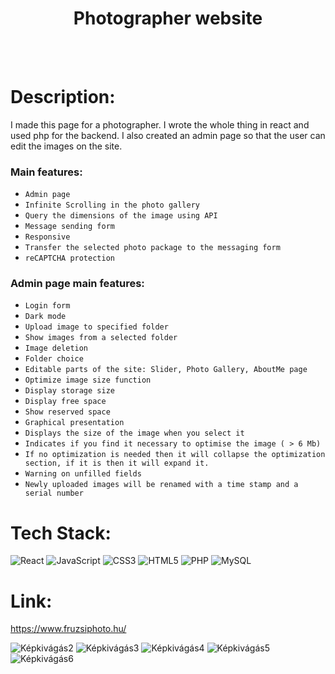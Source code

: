 <h1 align="center">Photographer website</h1>

<br>
<br>

# Description:

I made this page for a photographer. I wrote the whole thing in react and used php for the backend. I also created an admin page so that the user can edit the images on the site.

<h3>Main features:</h3>

- `Admin page`
- `Infinite Scrolling in the photo gallery`
- `Query the dimensions of the image using API`
- `Message sending form`
- `Responsive`
- `Transfer the selected photo package to the messaging form`
- `reCAPTCHA protection`

<h3>Admin page main features:</h3>

- `Login form`
- `Dark mode`
- `Upload image to specified folder`
- `Show images from a selected folder`
- `Image deletion`
- `Folder choice`
- `Editable parts of the site: Slider, Photo Gallery, AboutMe page`
- `Optimize image size function`
- `Display storage size`
- `Display free space`
- `Show reserved space`
- `Graphical presentation`
- `Displays the size of the image when you select it`
- `Indicates if you find it necessary to optimise the image ( > 6 Mb)`
- `If no optimization is needed then it will collapse the optimization section, if it is then it will expand it.`
- `Warning on unfilled fields`
- `Newly uploaded images will be renamed with a time stamp and a serial number`


# Tech Stack:
![React](https://img.shields.io/badge/react-%2320232a.svg?style=for-the-badge&logo=react&logoColor=%2361DAFB) 
![JavaScript](https://img.shields.io/badge/javascript-%23323330.svg?style=for-the-badge&logo=javascript&logoColor=%23F7DF1E) 
![CSS3](https://img.shields.io/badge/css3-%231572B6.svg?style=for-the-badge&logo=css3&logoColor=white) 
![HTML5](https://img.shields.io/badge/html5-%23E34F26.svg?style=for-the-badge&logo=html5&logoColor=white)
![PHP](https://img.shields.io/badge/php-%23777BB4.svg?style=for-the-badge&logo=php&logoColor=white)
![MySQL](https://img.shields.io/badge/mysql-%2300f.svg?style=for-the-badge&logo=mysql&logoColor=white)

# Link:

<a href="https://www.fruzsiphoto.hu/" target="_blank">https://www.fruzsiphoto.hu/</a>

![Képkivágás2](https://github.com/Kosemer/fruzsiphoto/assets/82768146/17c68c07-733b-4353-be6c-3d070b105521)
![Képkivágás3](https://github.com/Kosemer/fruzsiphoto/assets/82768146/ba68a444-ebe8-4336-bf21-b05968d94b13)
![Képkivágás4](https://github.com/Kosemer/fruzsiphoto/assets/82768146/1a74f076-013f-4be8-adf0-416c1a269ed1)
![Képkivágás5](https://github.com/Kosemer/fruzsiphoto/assets/82768146/149cd3d3-46d1-4261-8ff4-135de43866a4)
![Képkivágás6](https://github.com/Kosemer/fruzsiphoto/assets/82768146/5d0fbd7b-d47b-4945-8a6d-15c91c30ac52)
